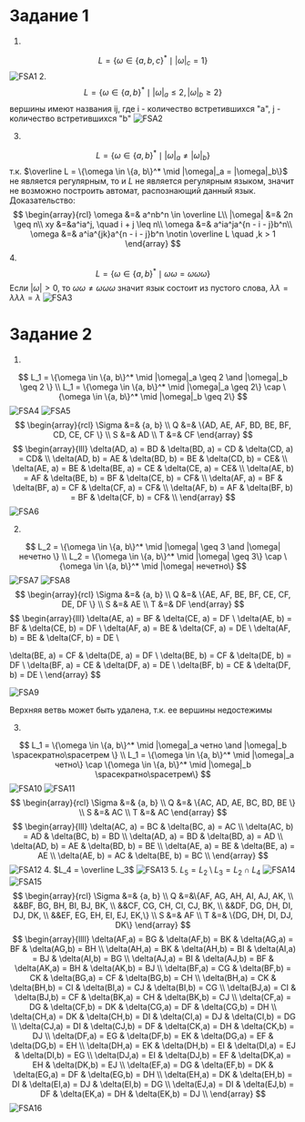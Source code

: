 # Задание 1
1.
$$
L = \{\omega \in \{a, b, c\}^*\mid |\omega|_c = 1 \}
$$
![FSA1](./images/f1.png)
2.
$$
L = \{\omega \in \{a, b\}^* \mid |\omega|_a \leq 2,|\omega|_b \geq 2 \}
$$
вершины имеют названия ij, где i - количество встретившихся "a", j - количество встретившихся "b"
![FSA2](./images/f2.png)

3. 
$$
L = \{\omega \in \{a, b\}^* \mid |\omega|_a \neq |\omega|_b\}
$$
т.к. $\overline L = \{\omega \in \{a, b\}^* \mid |\omega|_a = |\omega|_b\}$ не является регулярным, то и $L$ не является регулярным языком, значит не возможно построить автомат,  распознающий данный язык.
Доказательство:
$$
\begin{array}{rcl}
\omega &=& a^nb^n \in \overline L\\
|\omega| &=& 2n \geq n\\
xy &=&a^ia^j, \quad i + j \leq n\\
\omega &=& a^ia^ja^{n - i - j}b^n\\
\omega &=& a^ia^{jk}a^{n - i - j}b^n \notin \overline L \quad ,k > 1
\end{array}
$$
4.
$$
L = \{\omega \in \{a, b\}^* \mid \omega\omega = \omega\omega\omega \}
$$
Если $|\omega| > 0$, то $\omega\omega \neq \omega\omega\omega$ значит язык состоит из пустого слова, $\lambda\lambda = \lambda\lambda\lambda = \lambda$
![FSA3](./images/f3.png)

# Задание 2
1. 

$$
L_1 = \{\omega \in \{a, b\}^* \mid |\omega|_a \geq 2 \and |\omega|_b \geq 2 \} \\
L_1 = \{\omega \in \{a, b\}^* \mid |\omega|_a \geq 2\} \cap
  \{\omega \in \{a, b\}^* \mid |\omega|_b \geq 2\}
$$
  ![FSA4](./images/f4.png)
  ![FSA5](./images/f5.png)
$$
\begin{array}{rcl}
  \Sigma &=& {a, b} \\
  Q &=& \{AD, AE, AF, BD, BE, BF, CD, CE, CF \} \\
  S &=& AD \\
  T &=& CF
  \end{array}
$$
$$
\begin{array}{lll}
  \delta(AD, a) = BD & \delta(BD, a) = CD & \delta(CD, a) = CD& \\
  \delta(AD, b) = AE & \delta(BD, b) = BE & \delta(CD, b) = CE& \\
  \delta(AE, a) = BE & \delta(BE, a) = CE & \delta(CE, a) = CE& \\
  \delta(AE, b) = AF & \delta(BE, b) = BF & \delta(CE, b) = CF& \\
  \delta(AF, a) = BF & \delta(BF, a) = CF & \delta(CF, a) = CF& \\
  \delta(AF, b) = AF & \delta(BF, b) = BF & \delta(CF, b) = CF& \\
  \end{array}
$$
  ![FSA6](./images/f6.png)

2. 

$$
L_2 = \{\omega \in \{a, b\}^* \mid |\omega| \geq 3 \and |\omega| нечетно \} \\
L_2 = \{\omega \in \{a, b\}^* \mid |\omega| \geq 3\} \cap
\{\omega \in \{a, b\}^* \mid |\omega| нечетно\}
$$
![FSA7](./images/f7.png)
![FSA8](./images/f8.png)
$$
\begin{array}{rcl}
  \Sigma &=& {a, b} \\
  Q &=& \{AE, AF, BE, BF, CE, CF, DE, DF \} \\
  S &=& AE \\
  T &=& DF
\end{array}
$$
$$
\begin{array}{lll}
  \delta(AE, a) = BF & \delta(CE, a) = DF  \\
  \delta(AE, b) = BF & \delta(CE, b) = DF \\
  \delta(AF, a) = BE & \delta(CF, a) = DE \\
  \delta(AF, b) = BE & \delta(CF, b) = DE \\

  \delta(BE, a) = CF & \delta(DE, a) = DF \\
  \delta(BE, b) = CF & \delta(DE, b) = DF \\
  \delta(BF, a) = CE & \delta(DF, a) = DE \\
  \delta(BF, b) = CE & \delta(DF, b) = DE \\
\end{array}
$$

![FSA9](./images/f9.png)

Верхняя ветвь может быть удалена, т.к. ее вершины недостежимы

3. 

$$
L_1 = \{\omega \in \{a, b\}^* \mid |\omega|_a четно \and |\omega|_b \spaceкратно\spaceтрем \} \\
  L_1 = \{\omega \in \{a, b\}^* \mid |\omega|_a четно\} \cap
  \{\omega \in \{a, b\}^* \mid |\omega|_b \spaceкратно\spaceтрем\}
$$
![FSA10](./images/f10.png)
![FSA11](./images/f11.png)
$$
\begin{array}{rcl}
  \Sigma &=& {a, b} \\
  Q &=& \{AC, AD, AE, BC, BD, BE \} \\
  S &=& AC \\
  T &=& AC
\end{array}
$$
$$
\begin{array}{lll}
  \delta(AC, a) = BC & \delta(BC, a) = AC \\
  \delta(AC, b) = AD & \delta(BC, b) = BD \\
  \delta(AD, a) = BD & \delta(BD, a) = AD \\
  \delta(AD, b) = AE & \delta(BD, b) = BE \\
  \delta(AE, a) = BE & \delta(BE, a) = AE \\
  \delta(AE, b) = AC & \delta(BE, b) = BC \\
  \end{array}
$$
![FSA12](./images/f12.png)
4. $L_4 = \overline L_3$
![FSA13](./images/f13.png)
5. $L_5 = L_2 \setminus L_3 = L_2 \cap L_4$
![FSA14](./images/f14.png)
![FSA15](./images/f15.png)
$$
\begin{array}{rcl}
\Sigma &=& {a, b} \\
Q &=&\{AF, AG, AH, AI, AJ, AK, \\
     &&BF, BG, BH, BI, BJ, BK, \\
     &&CF, CG, CH, CI, CJ, BK, \\  
     &&DF, DG, DH, DI, DJ, DK, \\
     &&EF, EG, EH, EI, EJ, EK,\} \\
S &=& AF \\
T &=& \{DG, DH, DI, DJ, DK\}
\end{array}
$$
$$
\begin{array}{llll}
\delta(AF,a) = BG &
\delta(AF,b) = BK & 
\delta(AG,a) = BF & 
\delta(AG,b) = BH \\
\delta(AH,a) = BK & 
\delta(AH,b) = BI & 
\delta(AI,a) = BJ & 
\delta(AI,b) = BG \\
\delta(AJ,a) = BI & 
\delta(AJ,b) = BF & 
\delta(AK,a) = BH & 
\delta(AK,b) = BJ \\
\delta(BF,a) = CG &
\delta(BF,b) = CK &
\delta(BG,a) = CF &
\delta(BG,b) = CH \\
\delta(BH,a) = CK &
\delta(BH,b) = CI &
\delta(BI,a) = CJ &
\delta(BI,b) = CG \\
\delta(BJ,a) = CI &
\delta(BJ,b) = CF &
\delta(BK,a) = CH &
\delta(BK,b) = CJ \\
\delta(CF,a) = DG &
\delta(CF,b) = DK &
\delta(CG,a) = DF &
\delta(CG,b) = DH \\
\delta(CH,a) = DK &
\delta(CH,b) = DI &
\delta(CI,a) = DJ &
\delta(CI,b) = DG \\
\delta(CJ,a) = DI &
\delta(CJ,b) = DF &
\delta(CK,a) = DH &
\delta(CK,b) = DJ \\
\delta(DF,a) = EG &
\delta(DF,b) = EK &
\delta(DG,a) = EF &
\delta(DG,b) = EH \\
\delta(DH,a) = EK &
\delta(DH,b) = EI &
\delta(DI,a) = EJ &
\delta(DI,b) = EG \\
\delta(DJ,a) = EI &
\delta(DJ,b) = EF &
\delta(DK,a) = EH &
\delta(DK,b) = EJ \\
\delta(EF,a) = DG &
\delta(EF,b) = DK &
\delta(EG,a) = DF &
\delta(EG,b) = DH \\
\delta(EH,a) = DK &
\delta(EH,b) = DI &
\delta(EI,a) = DJ &
\delta(EI,b) = DG \\
\delta(EJ,a) = DI &
\delta(EJ,b) = DF &
\delta(EK,a) = DH &
\delta(EK,b) = DJ \\
\end{array}
$$
![FSA16](./images/f16.png)